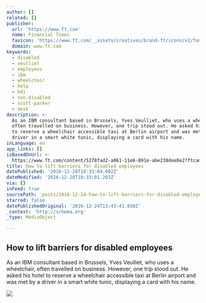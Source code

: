 ```yaml
---
author: []
related: []
publisher:
  url: 'https://www.ft.com'
  name: Financial Times
  favicon: 'https://www.ft.com/__assets/creatives/brand-ft/icons/v2/favicon-194x194.png'
  domain: www.ft.com
keywords:
  - disabled
  - veulliet
  - employees
  - ibm
  - wheelchair
  - help
  - bdi
  - non-disabled
  - scott-parker
  - desk
description: >-
  As an IBM consultant based in Brussels, Yves Veulliet, who uses a wheelchair,
  often travelled on business. However, one trip stood out. He asked his hotel
  to reserve a wheelchair accessible taxi at Berlin airport and was met by a
  driver in a smart white tunic, displaying a card with his name.
inLanguage: en
app_links: []
isBasedOnUrl: >-
  https://www.ft.com/content/5278fad2-a061-11e6-891e-abe238dee8e2?ftcamp=traffic/partner/feed_headline/us_yahoo/auddev
title: How to lift barriers for disabled employees
datePublished: '2016-12-28T18:33:04.002Z'
dateModified: '2016-12-28T18:33:01.203Z'
via: {}
inFeed: true
sourcePath: _posts/2016-12-24-how-to-lift-barriers-for-disabled-employees.md
starred: false
datePublishedOriginal: '2016-12-24T13:43:41.850Z'
_context: 'http://schema.org'
_type: MediaObject

---
```

<article style=""><h1>How to lift barriers for disabled employees</h1><p>As an IBM consultant based in Brussels, Yves Veulliet, who uses a wheelchair, often travelled on business. However, one trip stood out. He asked his hotel to reserve a wheelchair accessible taxi at Berlin airport and was met by a driver in a smart white tunic, displaying a card with his name.</p><img src="http://prod-upp-image-read.ft.com/32b0fb40-b5d4-11e6-ba85-95d1533d9a62" /></article>